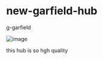 # new-garfield-hub
g-garfield

![image](https://user-images.githubusercontent.com/71535863/151902729-74f046ff-97e5-4ee5-912e-88216cc77f6c.png)

this hub is so hgh quality
